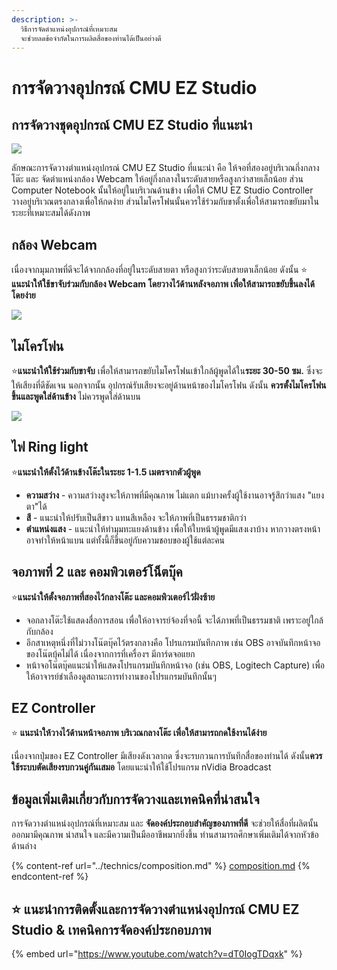 ```yaml
---
description: >-
  วิธีการจัดตำแหน่งอุปกรณ์ที่เหมาะสม
  จะช่วยลดข้อจำกัดในการผลิตสื่อของท่านได้เป็นอย่างดี
---
```


# การจัดวางอุปกรณ์ CMU EZ Studio

## การจัดวางชุดอุปกรณ์ CMU EZ Studio ที่แนะนำ

![](https://gblobscdn.gitbook.com/assets%2F-MacQbJEhin4rokH3Cup%2F-Maf2lAlxOC1MJttqdqh%2F-Maf3Kml-O4WNHv0e8gJ%2Fez-studio-animation-800.gif?alt=media\&token=8963ea3b-e567-4ba6-a730-2f74e17d5719)

&#x20;        ลักษณะการจัดวางตำแหน่งอุปกรณ์ CMU EZ Studio ที่แนะนำ คือ ให้จอที่สองอยู่บริเวณกึ่งกลางโต๊ะ และ จัดตำแหน่งกล้อง Webcam ให้อยู่กึ่งกลางในระดับสายหรือสูงกว่าสายเล็กน้อย ส่วน Computer Notebook นั้นให้อยู่ในบริเวณด้านข้าง เพื่อให้ CMU EZ Studio Controller วางอยู่บริเวณตรงกลางเพื่อให้กดง่าย ส่วนไมโครโฟนนั้นควรใช้ร่วมกับขาตั้งเพื่อให้สามารถขยับมาในระยะที่เหมาะสมได้ดังภาพ

## กล้อง Webcam&#x20;

&#x20;         เนื่องจากมุมภาพที่ดีจะได้จากกล้องที่อยู่ในระดับสายตา หรือสูงกว่าระดับสายตาเล็กน้อย ดังนั้น :star: **แนะนำให้ใช้ขาจับร่วมกับกล้อง Webcam โดยวางไว้ด้านหลังจอภาพ เพื่อให้สามารถขยับขึ้นลงได้โดยง่าย**

![](https://gblobscdn.gitbook.com/assets%2F-MacQbJEhin4rokH3Cup%2F-Maf2lAlxOC1MJttqdqh%2F-Maf4sC9m4n6-jDKIniH%2Fimage.png?alt=media\&token=6deafcae-0ee5-4b75-be72-c58eb72bbe38)

## ไมโครโฟน

&#x20;         :star:**แนะนำให้ใช้ร่วมกับขาจับ** เพื่อให้สามารถขยับไมโครโฟนเข้าใกล้ผู้พูดได้ใน**ระยะ 30-50 ซม.** ซึ่งจะให้เสียงที่ดีชัดเจน นอกจากนั้น อุปกรณ์รับเสียงจะอยู่ด้านหน้าของไมโครโฟน ดังนั้น **ควรตั้งไมโครโฟนขึ้นและพูดใส่ด้านข้าง** ไม่ควรพูดใส่ด้านบน

![](https://gblobscdn.gitbook.com/assets%2F-MacQbJEhin4rokH3Cup%2F-Maf2lAlxOC1MJttqdqh%2F-MafCDDnmbm0cW9EX7k\_%2Fimage.png?alt=media\&token=c0f53376-c53b-498b-89f8-acbe06bf5a67)

## ไฟ Ring light

:star:**แนะนำให้ตั้งไว้ด้านข้างโต๊ะในระยะ 1-1.5 เมตรจากตัวผู้พูด**

* **ความสว่าง** - ความสว่างสูงจะให้ภาพที่มีคุณภาพ ไม่แตก แม้บางครั้งผู้ใช้งานอาจรู้สึกว่าแสง "แยงตา"ได้
* **สี** - แนะนำให้ปรับเป็นสีขาว แทนสีเหลือง จะให้ภาพที่เป็นธรรมชาติกว่า
* **ตำแหน่งแสง** - แนะนำให้ทำมุมทะแยงด้านข้าง เพื่อให้ใบหน้าผู้พูดมีแสงเงาบ้าง หากวางตรงหน้าอาจทำให้หน้าแบน แต่ทั้งนี้ก็ขึ้นอยู่กับความชอบของผู้ใช้แต่ละคน

## จอภาพที่ 2 และ คอมพิวเตอร์โน็ตบุ๊ค

:star:**แนะนำให้ตั้งจอภาพที่สองไว้กลางโต๊ะ และคอมพิวเตอร์ไว้ฝั่งซ้าย**

* จอกลางโต๊ะใช้แสดงสื่อการสอน เพื่อให้อาจารย์จ้องที่จอนี้ จะได้ภาพที่เป็นธรรมชาติ เพราะอยู่ใกล้กับกล้อง
* อีกสาเหตุหนึ่งที่ไม่วางโน๊ตบุ๊คไว้ตรงกลางคือ โปรแกรมบันทึกภาพ เช่น OBS อาจบันทึกหน้าจอของโน๊ตบุ้คไม่ได้ เนื่องจากการที่เครื่องฯ มีการ์ดจอแยก
* หน้าจอโน๊ตบุ๊คแนะนำให้แสดงโปรแกรมบันทึกหน้าจอ (เช่น OBS, Logitech Capture) เพื่อให้อาจารย์ชำเลืองดูสถานะการทำงานของโปรแกรมบันทึกนั้นๆ

## EZ Controller

:star: **แนะนำให้วางไว้ด้านหน้าจอภาพ บริเวณกลางโต๊ะ เพื่อให้สามารถกดใช้งานได้ง่าย**

&#x20;         เนื่องจากปุ่มของ EZ Controller มีเสียงดังเวลากด ซึ่งจะรบกวนการบันทึกสื่อของท่านได้ ดังนั้น**ควรใช้ระบบตัดเสียงรบกวนคู่กันเสมอ** โดยแนะนำให้ใช้โปรแกรม nVidia Broadcast

## ข้อมูลเพิ่มเติมเกี่ยวกับการจัดวางและเทคนิคที่น่าสนใจ

&#x20;         การจัดวางตำแหน่งอุปกรณ์ที่เหมาะสม และ **จัดองค์ประกอบสำคัญของภาพที่ดี** จะช่วยให้สื่อที่ผลิตนั้นออกมามีคุณภาพ น่าสนใจ และมีความเป็นมืออาชีพมากยิ่งขึ้น ท่านสามารถศึกษาเพิ่มเติมได้จากหัวข้อด้านล่าง

{% content-ref url="../technics/composition.md" %}
[composition.md](../technics/composition.md)
{% endcontent-ref %}

## :star: แนะนำการติดตั้งและการจัดวางตำแหน่งอุปกรณ์ CMU EZ Studio & เทคนิคการจัดองค์ประกอบภาพ

{% embed url="https://www.youtube.com/watch?v=dT0IogTDqxk" %}
